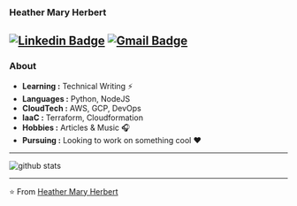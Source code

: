 ### Heather Mary Herbert
[![Linkedin Badge](https://img.shields.io/badge/-Heather_Mary-blue?style=flat-square&logo=Linkedin&logoColor=white&link=https://www.linkedin.com/in/heather-mary-herbert//)](https://www.linkedin.com/in/heather-mary-herbert/) [![Gmail Badge](https://img.shields.io/badge/-heather.mary.hrbrt@gmail.com-c14438?style=flat-square&logo=Gmail&logoColor=white&link=mailto:heather.mary.hrbrt@gmail.com)](mailto:heather.mary.hrbrt@gmail.com)
---------------------------------------------------------------------------------------------------------------------------------------------------------------------------------
### About

-  **Learning :** Technical Writing :zap:
-  **Languages :** Python, NodeJS
-  **CloudTech :** AWS, GCP, DevOps
-  **IaaC :** Terraform, Cloudformation
-  **Hobbies :** Articles & Music :headphones:
-  **Pursuing :** Looking to work on something cool :heart: 


---------------------------------------------------------------------------------------------------------------------------------------------------------------------------------

![github stats](https://github-readme-stats.vercel.app/api?username=heathermary89&show_icons=true)

---------------------------------------------------------------------------------------------------------------------------------------------------------------------------------


⭐️ From [Heather Mary Herbert](https://github.com/heathermary89)
